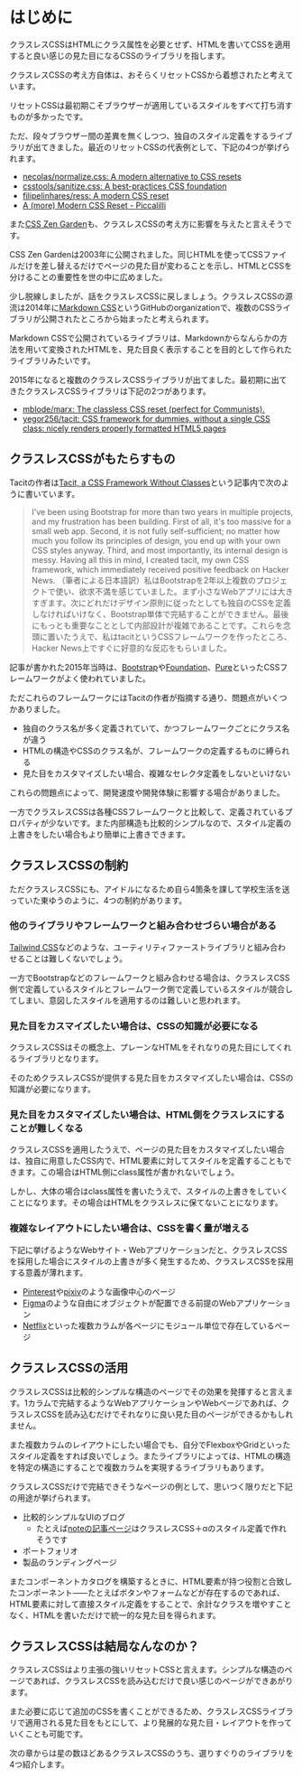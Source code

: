 # はじめに

クラスレスCSSはHTMLにクラス属性を必要とせず、HTMLを書いてCSSを適用すると良い感じの見た目になるCSSのライブラリを指します。

クラスレスCSSの考え方自体は、おそらくリセットCSSから着想されたと考えています。

リセットCSSは最初期こそブラウザーが適用しているスタイルをすべて打ち消すものが多かったです。

ただ、段々ブラウザー間の差異を無くしつつ、独自のスタイル定義をするライブラリが出てきました。最近のリセットCSSの代表例として、下記の4つが挙げられます。

- [necolas/normalize.css: A modern alternative to CSS resets](https://github.com/necolas/normalize.css)
- [csstools/sanitize.css: A best-practices CSS foundation](https://github.com/csstools/sanitize.css)
- [filipelinhares/ress: A modern CSS reset](https://github.com/filipelinhares/ress)
- [A (more) Modern CSS Reset - Piccalilli](https://piccalil.li/blog/a-more-modern-css-reset/)

また[CSS Zen Garden](https://www.csszengarden.com/)も、クラスレスCSSの考え方に影響を与えたと言えそうです。

CSS Zen Gardenは2003年に公開されました。同じHTMLを使ってCSSファイルだけを差し替えるだけでページの見た目が変わることを示し、HTMLとCSSを分けることの重要性を世の中に広めました。

少し脱線しましたが、話をクラスレスCSSに戻しましょう。クラスレスCSSの源流は2014年に[Markdown CSS](https://github.com/markdowncss)というGitHubのorganizationで、複数のCSSライブラリが公開されたところから始まったと考えられます。

Markdown CSSで公開されているライブラリは、Markdownからなんらかの方法を用いて変換されたHTMLを、見た目良く表示することを目的として作られたライブラリみたいです。

2015年になると複数のクラスレスCSSライブラリが出てました。最初期に出てきたクラスレスCSSライブラリは下記の2つがあります。

- [mblode/marx: The classless CSS reset (perfect for Communists).](https://github.com/mblode/marx)
- [yegor256/tacit: CSS framework for dummies, without a single CSS class: nicely renders properly formatted HTML5 pages](https://github.com/yegor256/tacit)

## クラスレスCSSがもたらすもの

Tacitの作者は[Tacit, a CSS Framework Without Classes](https://www.yegor256.com/2015/04/13/tacit-css-framework-for-dummies.html)という記事内で次のように書いています。

> I've been using Bootstrap for more than two years in multiple projects, and my frustration has been building. First of all, it's too massive for a small web app. Second, it is not fully self-sufficient; no matter how much you follow its principles of design, you end up with your own CSS styles anyway. Third, and most importantly, its internal design is messy. Having all this in mind, I created tacit, my own CSS framework, which immediately received positive feedback on Hacker News.
> （筆者による日本語訳）私はBootstrapを2年以上複数のプロジェクトで使い、欲求不満を感じていました。まず小さなWebアプリには大きすぎます。次にどれだけデザイン原則に従ったとしても独自のCSSを定義しなければいけなく、Bootstrap単体で完結することができません。最後にもっとも重要なこととして内部設計が複雑であることです。これらを念頭に置いたうえで、私はtacitというCSSフレームワークを作ったところ、Hacker News上ですぐに好意的な反応をもらいました。

記事が書かれた2015年当時は、[Bootstrap](https://getbootstrap.com/)や[Foundation](https://get.foundation/)、[Pure](https://purecss.io/)といったCSSフレームワークがよく使われていました。

ただこれらのフレームワークにはTacitの作者が指摘する通り、問題点がいくつかありました。

- 独自のクラス名が多く定義されていて、かつフレームワークごとにクラス名が違う
- HTMLの構造やCSSのクラス名が、フレームワークの定義するものに縛られる
- 見た目をカスタマイズしたい場合、複雑なセレクタ定義をしないといけない

これらの問題点によって、開発速度や開発体験に影響する場合がありました。

一方でクラスレスCSSは各種CSSフレームワークと比較して、定義されているプロパティが少ないです。また内部構造も比較的シンプルなので、スタイル定義の上書きをしたい場合もより簡単に上書きできます。

## クラスレスCSSの制約

ただクラスレスCSSにも、アイドルになるため自ら4箇条を課して学校生活を送っていた東ゆうのように、4つの制約があります。

### 他のライブラリやフレームワークと組み合わせづらい場合がある

[Tailwind CSS](https://tailwindcss.com/)などのような、ユーティリティファーストライブラリと組み合わせることは難しくないでしょう。

一方でBootstrapなどのフレームワークと組み合わせる場合は、クラスレスCSS側で定義しているスタイルとフレームワーク側で定義しているスタイルが競合してしまい、意図したスタイルを適用するのは難しいと思われます。

### 見た目をカスマイズしたい場合は、CSSの知識が必要になる

クラスレスCSSはその概念上、プレーンなHTMLをそれなりの見た目にしてくれるライブラリとなります。

そのためクラスレスCSSが提供する見た目をカスタマイズしたい場合は、CSSの知識が必要になります。

### 見た目をカスタマイズしたい場合は、HTML側をクラスレスにすることが難しくなる

クラスレスCSSを適用したうえで、ページの見た目をカスタマイズしたい場合は、独自に用意したCSS内で、HTML要素に対してスタイルを定義することもできます。この場合はHTML側にclass属性が書かれないでしょう。

しかし、大体の場合はclass属性を書いたうえで、スタイルの上書きをしていくことになります。その場合はHTMLをクラスレスに保てないことになります。

### 複雑なレイアウトにしたい場合は、CSSを書く量が増える

下記に挙げるようなWebサイト・Webアプリケーションだと、クラスレスCSSを採用した場合にスタイルの上書きが多く発生するため、クラスレスCSSを採用する意義が薄れます。

- [Pinterest](https://jp.pinterest.com/)や[pixiv](https://www.pixiv.net/)のような画像中心のページ
- [Figma](https://www.figma.com/)のような自由にオブジェクトが配置できる前提のWebアプリケーション
- [Netflix](https://www.netflix.com/jp)といった複数カラムが各ページにモジュール単位で存在しているページ

## クラスレスCSSの活用

クラスレスCSSは比較的シンプルな構造のページでその効果を発揮すると言えます。1カラムで完結するようなWebアプリケーションやWebページであれば、クラスレスCSSを読み込むだけでそれなりに良い見た目のページができるかもしれません。

また複数カラムのレイアウトにしたい場合でも、自分でFlexboxやGridといったスタイル定義をすれば良いでしょう。またライブラリによっては、HTMLの構造を特定の構造にすることで複数カラムを実現するライブラリもあります。

クラスレスCSSだけで完結できそうなページの例として、思いつく限りだと下記の用途が挙げられます。

- 比較的シンプルなUIのブログ
  - たとえば[noteの記事ページ](https://note.com/kubosho_/n/n0409d664249c)はクラスレスCSS＋αのスタイル定義で作れそうです
- ポートフォリオ
- 製品のランディングページ

またコンポーネントカタログを構築するときに、HTML要素が持つ役割と合致したコンポーネント⸺たとえばボタンやフォームなどが存在するのであれば、HTML要素に対して直接スタイル定義をすることで、余計なクラスを増やすことなく、HTMLを書いただけで統一的な見た目を得られます。

## クラスレスCSSは結局なんなのか？

クラスレスCSSはより主張の強いリセットCSSと言えます。シンプルな構造のページであれば、クラスレスCSSを読み込むだけで良い感じのページができあがります。

また必要に応じて追加のCSSを書くことができるため、クラスレスCSSライブラリで適用される見た目をもとにして、より発展的な見た目・レイアウトを作っていくことも可能です。

次の章からは星の数ほどあるクラスレスCSSのうち、選りすぐりのライブラリを4つ紹介します。
